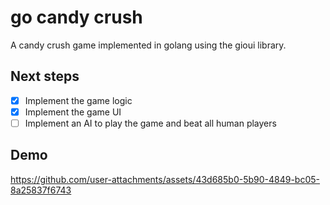 # go candy crush

A candy crush game implemented in golang using the gioui library.

## Next steps
- [x] Implement the game logic
- [x] Implement the game UI
- [ ] Implement an AI to play the game and beat all human players

## Demo



https://github.com/user-attachments/assets/43d685b0-5b90-4849-bc05-8a25837f6743

